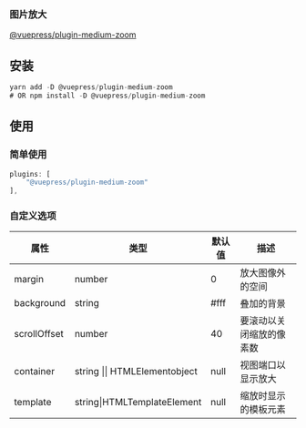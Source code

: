 ### 图片放大

[@vuepress/plugin-medium-zoom](https://github.com/francoischalifour/medium-zoom)

## 安装

```js
yarn add -D @vuepress/plugin-medium-zoom
# OR npm install -D @vuepress/plugin-medium-zoom
```

## 使用

### 简单使用

```js
plugins: [
    "@vuepress/plugin-medium-zoom"
],
```

### 自定义选项

<table>
<thead>
<tr>
<th>属性</th>
<th>类型</th>
<th>默认值</th>
<th>描述</th>
</tr>
</thead>
<tr>
<td>margin</td>
<td>number</td>
<td>0</td>
<td>放大图像外的空间</td>
</tr>

<tr>
<td>background</td>
<td>string</td>
<td>#fff</td>
<td>叠加的背景</td>
</tr>

<tr>
<td>scrollOffset</td>
<td>number</td>
<td>40</td>
<td>要滚动以关闭缩放的像素数</td>
</tr>

<tr>
<td>container</td>
<td>string || HTMLElementobject</td>
<td>null</td>
<td>视图端口以显示放大</td>
</tr>

<tr>
<td>template</td>
<td>string|HTMLTemplateElement</td>
<td>null</td>
<td>缩放时显示的模板元素</td>
</tr>
</table>
